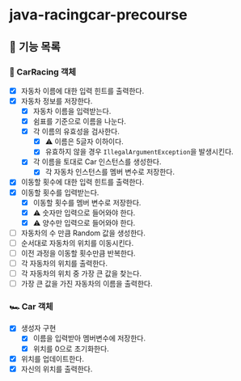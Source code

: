 # java-racingcar-precourse

## 🚀 기능 목록

### 🏁 CarRacing 객체

- [x] 자동차 이름에 대한 입력 힌트를 출력한다.
- [x] 자동차 정보를 저장한다.
  - [x] 자동차 이름을 입력받는다.
  - [x] 쉼표를 기준으로 이름을 나눈다.
  - [x] 각 이름의 유효성을 검사한다.
    - [x] ⚠️ 이름은 5글자 이하이다.
    - [x] 유효하지 않을 경우 `IllegalArgumentException`을 발생시킨다.
  - [x] 각 이름을 토대로 Car 인스턴스를 생성한다.
    - [x] 각 자동차 인스턴스를 멤버 변수로 저장한다.
- [x] 이동할 횟수에 대한 입력 힌트를 출력한다.
- [x] 이동할 횟수를 입력받는다.
  - [x] 이동할 횟수를 멤버 변수로 저장한다.
  - [x] ⚠️ 숫자만 입력으로 들어와야 한다.
  - [x] ⚠️ 양수만 입력으로 들어와야 한다.
- [ ] 자동차의 수 만큼 Random 값을 생성한다.
- [ ] 순서대로 자동차의 위치를 이동시킨다.
- [ ] 이전 과정을 이동할 횟수만큼 반복한다.
- [ ] 각 자동차의 위치를 출력한다.
- [ ] 각 자동차의 위치 중 가장 큰 값을 찾는다.
- [ ] 가장 큰 값을 가진 자동차의 이름을 출력한다.

### 🏎️ Car 객체

- [x] 생성자 구현
  - [x] 이름을 입력받아 멤버변수에 저장한다.
  - [x] 위치를 0으로 초기화한다.
- [x] 위치를 업데이트한다.
- [x] 자신의 위치를 출력한다.
